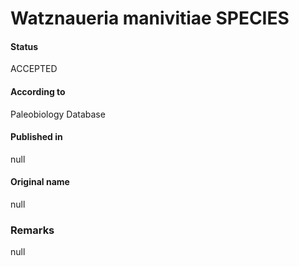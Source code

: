 Watznaueria manivitiae SPECIES
=======

#### Status
ACCEPTED

#### According to
Paleobiology Database

#### Published in
null

#### Original name
null

### Remarks
null